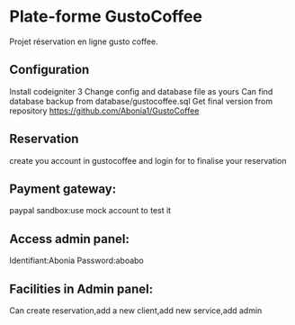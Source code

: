 # Plate-forme GustoCoffee
Projet réservation en ligne gusto coffee.

## Configuration
Install codeigniter 3
Change config and database file as yours
Can find database backup  from database/gustocoffee.sql
Get final version from repository https://github.com/Abonia1/GustoCoffee

## Reservation
create you account in gustocoffee and login for to finalise your reservation

## Payment gateway:
paypal sandbox:use mock account to test it


## Access admin panel:
Identifiant:Abonia
Password:aboabo

## Facilities in Admin panel:
Can create reservation,add a new client,add new service,add admin



